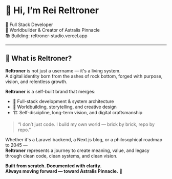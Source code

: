 # 👋 Hi, I’m Rei Reltroner

🔧 Full Stack Developer  
🧠 Worldbuilder & Creator of Astralis Pinnacle  
📚 Building: reltroner-studio.vercel.app

---

## 🔷 What is Reltroner?

**Reltroner** is not just a username — it's a living system.  
A digital identity born from the ashes of rock bottom, forged with purpose, vision, and relentless growth.

**Reltroner** is a self-built brand that merges:
- 🧠 Full-stack development & system architecture  
- 🌌 Worldbuilding, storytelling, and creative design  
- 🏗️ Self-discipline, long-term vision, and digital craftsmanship  

> “I don’t just code. I build my own world — brick by brick, repo by repo.”

Whether it's a Laravel backend, a Next.js blog, or a philosophical roadmap to 2045 —  
**Reltroner** represents a journey to create meaning, value, and legacy through clean code, clean systems, and clean vision.

**Built from scratch. Documented with clarity.  
Always moving forward — toward Astralis Pinnacle.** 🔺
